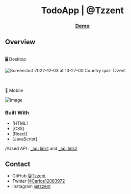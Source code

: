 <h1 align="center">TodoApp | @Tzzent</h1>

<div align="center">
  <h3>
    <a href="https://tzzent.github.io/CountryQuiz/" target="_blank">
      Demo
    </a>
  </h3>
</div>

## Overview

<br>
🖥️ Desktop <br>

![Screenshot 2022-12-03 at 13-27-00 Country quiz Tzzent](https://user-images.githubusercontent.com/86677547/205456221-efcb2eef-82e2-4d15-b794-08e1d58853b1.png)

<br> <br>
📲 Mobile <br>

![image](https://user-images.githubusercontent.com/86677547/205456212-9eeb4a11-fd83-4f77-9c1f-bb7b597fd333.png)

### Built With

<!-- This section should list any major frameworks that you built your project using. Here are a few examples.-->

- [HTML]
- [CSS]
- [React]
- [JavaScript]

//Used API : <a href="https://www.npmjs.com/package/country-quiz" target="_blank">_api link1</a> and <a href="https://restcountries.com" target="_blank">_api link2</a>

## Contact

- GitHub [@Tzzent](https://github.com/Tzzent)
- Twitter [@Carlos12083972](https://twitter.com/Carlos12083972)
- Instagram [@tzzent](https://www.instagram.com/tzzent/)
